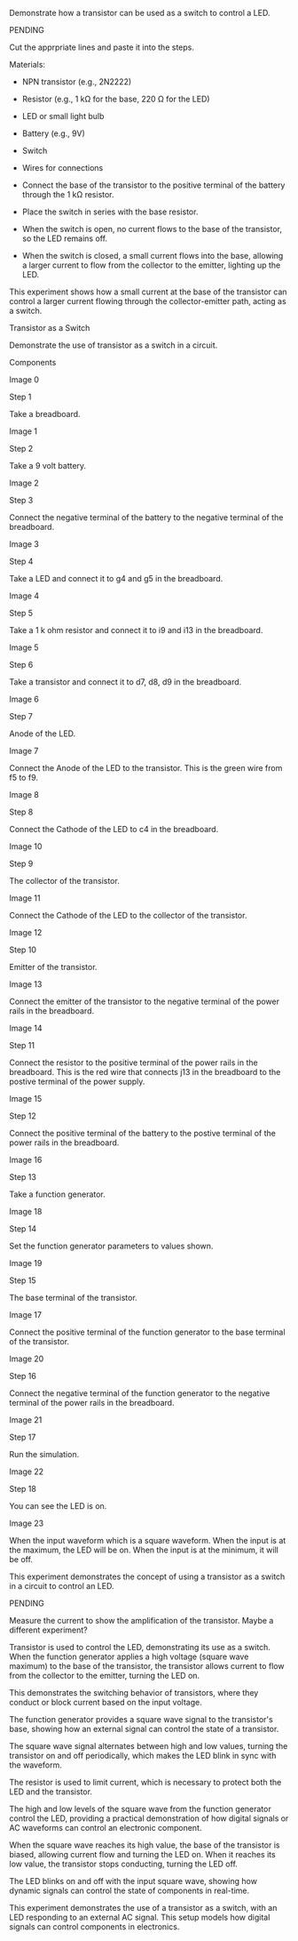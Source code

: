 
Demonstrate how a transistor can be used as a switch to control a LED.

PENDING

Cut the apprpriate lines and paste it into the steps.

Materials:

- NPN transistor (e.g., 2N2222)
- Resistor (e.g., 1 kΩ for the base, 220 Ω for the LED)
- LED or small light bulb
- Battery (e.g., 9V)
- Switch
- Wires for connections

- Connect the base of the transistor to the positive terminal of the battery through the 1 kΩ resistor.
- Place the switch in series with the base resistor.

- When the switch is open, no current flows to the base of the transistor, so the LED remains off.
- When the switch is closed, a small current flows into the base, allowing a larger current to flow from the collector to the emitter, lighting up the LED.

This experiment shows how a small current at the base of the transistor can control a larger current flowing through the collector-emitter path, acting as a switch.

Transistor as a Switch

Demonstrate the use of transistor as a switch in a circuit.

Components

Image 0

Step 1

Take a breadboard.

Image 1

Step 2

Take a 9 volt battery.

Image 2

Step 3

Connect the negative terminal of the battery to the negative terminal of the breadboard.

Image 3

Step 4

Take a LED and connect it to g4 and g5 in the breadboard.

Image 4

Step 5

Take a 1 k ohm resistor and connect it to i9 and i13 in the breadboard.

Image 5

Step 6

Take a transistor and connect it to d7, d8, d9 in the breadboard.

Image 6

Step 7

Anode of the LED.

Image 7

Connect the Anode of the LED to the transistor. This is the green wire from f5 to f9.

Image 8

Step 8

Connect the Cathode of the LED to c4 in the breadboard.

Image 10

Step 9

The collector of the transistor.

Image 11

Connect the Cathode of the LED to the collector of the transistor.

Image 12

Step 10

Emitter of the transistor.

Image 13

Connect the emitter of the transistor to the negative terminal of the power rails in the breadboard.

Image 14

Step 11

Connect the resistor to the positive terminal of the power rails in the breadboard. This is the red wire that connects j13 in the breadboard to the postive terminal of the power supply.

Image 15

Step 12

Connect the positive terminal of the battery to the postive terminal of the power rails in the breadboard.

Image 16

Step 13

Take a function generator.

Image 18

Step 14

Set the function generator parameters to values shown.

Image 19

Step 15

The base terminal of the transistor.

Image 17

Connect the positive terminal of the function generator to the base terminal of the transistor.

Image 20

Step 16

Connect the negative terminal of the function generator to the negative terminal of the power rails in the breadboard.

Image 21

Step 17

Run the simulation.

Image 22

Step 18

You can see the LED is on.

Image 23

When the input waveform which is a square waveform. When the input is at the maximum, the LED will be on. When the input is at the minimum, it will be off.

This experiment demonstrates the concept of using a transistor as a switch in a circuit to control an LED.

PENDING

Measure the current to show the amplification of the transistor. Maybe a different experiment?

Transistor is used to control the LED, demonstrating its use as a switch. When the function generator applies a high voltage (square wave maximum) to the base of the transistor, the transistor allows current to flow from the collector to the emitter, turning the LED on.

This demonstrates the switching behavior of transistors, where they conduct or block current based on the input voltage.

The function generator provides a square wave signal to the transistor's base, showing how an external signal can control the state of a transistor.

The square wave signal alternates between high and low values, turning the transistor on and off periodically, which makes the LED blink in sync with the waveform.

The resistor is used to limit current, which is necessary to protect both the LED and the transistor.

The high and low levels of the square wave from the function generator control the LED, providing a practical demonstration of how digital signals or AC waveforms can control an electronic component.

When the square wave reaches its high value, the base of the transistor is biased, allowing current flow and turning the LED on. When it reaches its low value, the transistor stops conducting, turning the LED off.

The LED blinks on and off with the input square wave, showing how dynamic signals can control the state of components in real-time.

This experiment demonstrates the use of a transistor as a switch, with an LED responding to an external AC signal. This setup models how digital signals can control components in electronics.
